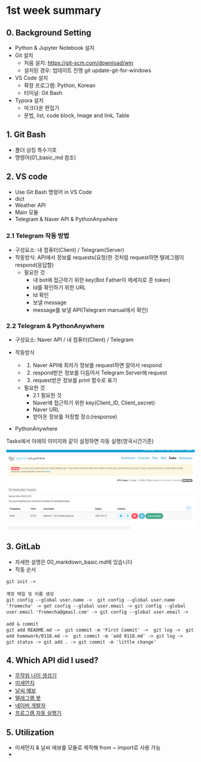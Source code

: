 # 1st week summary

## 0. Background Setting
- Python & Jupyter Notebook 설치
- Git 설치
  - 처음 설치:  https://git-scm.com/download/win
  - 설치된 경우: 업데이트 진행 git update-git-for-windows
- VS Code 설치
  - 확장 프로그램: Python, Korean
  - 터미널: Git Bash
- Typora 설치
  - 마크다운 편집기
  - 문법, list, code block, Image and link, Table

## 1. Git Bash
- 폴더 상징 특수기호
- 명령어(01_basic_md 참조)

## 2. VS code
- Use Git Bash 명령어 in VS Code 
- dict
- Weather API
- Main 모듈
- Telegram & Naver API & PythonAnywhere

### 2.1 Telegram 작동 방법
- 구성요소: 내 컴퓨터(Client) / Telegram(Server)
- 작동방식: API에서 정보를 requests(요청)한 것처럼 request하면 텔레그렘이 respond(응답함)
	- 필요한 것
		- 내 bot에 접근하기 위한 key(Bot Father이 메세지로 준 token)
		- Id를 확인하기 위한 URL
		- Id 확인
		- 보낼 message
		- message를 보낼 API(Telegram manual에서 확인)
### 2.2 Telegram & PythonAnywhere
- 구성요소: Naver API / 내 컴퓨터(Client)  / Telegram

- 작동방식
	- 1. Naver API에 최저가 정보를 request하면 알아서 respond
	- 2. respond받은 정보를 다듬어서 Telegram Server에 request
	- 3. request받은 정보를 print 함수로 표기
	- 필요한 것
		- 2.1 필요한 것
		- Naver에 접근하기 위한 key(Client_ID, Client_secret)
		- Naver URL
		- 받아온 정보를 저장할 장소(response)
	
-  PythonAnywhere

  Tasks에서 아래의 이미지와 같이 설정하면 자동 실행(영국시간기준)

  ![PythonAnywhere](02_1st_week_summary.assets/PythonAnywhere.png)
## 3. GitLab
- 자세한 설명은 00_markdown_basic.md에 있습니다
- 작동 순서
```
git init -> 

계정 메일 및 이름 생성
git config --global user.name ->  git config --global user.name 'fromecha' -> get config --global user.email -> git config --global user.email 'fromecha@gmail.com' -> git config --global user.email -> 

add & commit
git add README.md ->  git commit -m 'First Commit' ->  git log ->  git add homework/0118.md ->  git commit -m 'add 0118.md' -> git log ->  git status -> git add . -> git commit -m 'little change'
```


## 4. Which API did I used?
- [무작위 나이 생성기](https://api.agify.io/?name=mecha)
- [미세먼지](https://www.data.go.kr/index.do)
- [날씨 예보](https://www.metaweather.com/api/)
- [텔레그램 봇](https://core.telegram.org/bots/api)
- [네이버 개발자](https://developers.naver.com/main/)
- [프로그램 자동 실행기](https://www.pythonanywhere.com/user/chan/)


## 5. Utilization
- 미세먼지 & 날씨 에보를 모듈로 제작해 from ~ import로 사용 가능
-  









